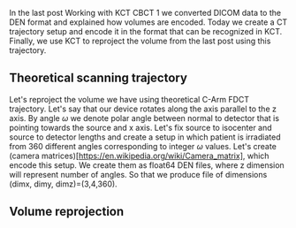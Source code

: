 <!--
.. title: Working with KCT CBCT 3 Defining flat detector CT trajectory by means of camera matrices
.. slug: working-with-kct-cbct-2-defining-flat-detector-ct-trajectory-by-means-of-camera-matrices
.. date: 2021-09-15 14:28:24 UTC+02:00
.. tags: using_kct_blog
.. category: 
.. link: 
.. description: 
.. type: text
.. has_math: true
-->

In the last post Working with KCT CBCT 1 we converted DICOM data to the DEN format and explained how volumes are encoded. Today we create a CT trajectory setup and encode it in the format that can be recognized in KCT. Finally, we use KCT to reproject the volume from the last post using this trajectory.

## Theoretical scanning trajectory

Let's reproject the volume we have using theoretical C-Arm FDCT trajectory. Let's say that our device rotates along the axis parallel to the z axis. By angle $\omega$ we denote polar angle between normal to detector that is pointing towards the source and x axis. Let's fix source to isocenter and source to detector lengths and create a setup in which patient is irradiated from 360 different angles corresponding to integer $\omega$ values. Let's create (camera matrices)[https://en.wikipedia.org/wiki/Camera_matrix], which encode this setup. We create them as float64 DEN files, where z dimension will represent number of angles. So that we produce file of dimensions (dimx, dimy, dimz)=(3,4,360).

## Volume reprojection
